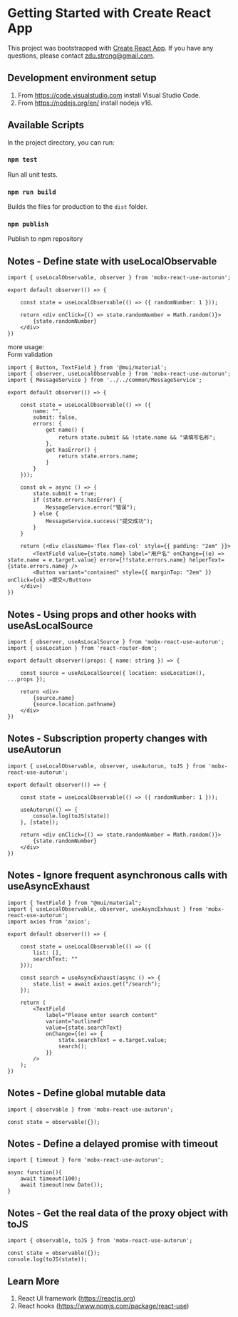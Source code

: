 # Getting Started with Create React App

This project was bootstrapped with [Create React App](https://github.com/facebook/create-react-app). If you have any questions, please contact zdu.strong@gmail.com.<br/>

## Development environment setup
1. From https://code.visualstudio.com install Visual Studio Code.<br/>
2. From https://nodejs.org/en/ install nodejs v16.<br/>

## Available Scripts

In the project directory, you can run:<br/>

### `npm test`

Run all unit tests.<br/>


### `npm run build`

Builds the files for production to the `dist` folder.<br/>

### `npm publish`

Publish to npm repository

## Notes - Define state with useLocalObservable

    import { useLocalObservable, observer } from 'mobx-react-use-autorun';

    export default observer(() => {

        const state = useLocalObservable(() => ({ randomNumber: 1 }));

        return <div onClick={() => state.randomNumber = Math.random()}>
            {state.randomNumber}
        </div>
    })

more usage:<br/>
Form validation<br/>

    import { Button, TextField } from '@mui/material';
    import { observer, useLocalObservable } from 'mobx-react-use-autorun';
    import { MessageService } from '../../common/MessageService';

    export default observer(() => {

        const state = useLocalObservable(() => ({
            name: "",
            submit: false,
            errors: {
                get name() {
                    return state.submit && !state.name && "请填写名称";
                },
                get hasError() {
                    return state.errors.name;
                }
            }
        }));

        const ok = async () => {
            state.submit = true;
            if (state.errors.hasError) {
                MessageService.error("错误");
            } else {
                MessageService.success("提交成功");
            }
        }

        return (<div className='flex flex-col' style={{ padding: "2em" }}>
            <TextField value={state.name} label="用户名" onChange={(e) => state.name = e.target.value} error={!!state.errors.name} helperText={state.errors.name} />
            <Button variant="contained" style={{ marginTop: "2em" }} onClick={ok} >提交</Button>
        </div>)
    })

## Notes - Using props and other hooks with useAsLocalSource

    import { observer, useAsLocalSource } from 'mobx-react-use-autorun';
    import { useLocation } from 'react-router-dom';

    export default observer((props: { name: string }) => {

        const source = useAsLocalSource({ location: useLocation(), ...props });

        return <div>
            {source.name}
            {source.location.pathname}
        </div>
    })

## Notes - Subscription property changes with useAutorun

    import { useLocalObservable, observer, useAutorun, toJS } from 'mobx-react-use-autorun';

    export default observer(() => {

        const state = useLocalObservable(() => ({ randomNumber: 1 }));

        useAutorun(() => {
            console.log(toJS(state))
        }, [state]);

        return <div onClick={() => state.randomNumber = Math.random()}>
            {state.randomNumber}
        </div>
    })

## Notes - Ignore frequent asynchronous calls with useAsyncExhaust

    import { TextField } from "@mui/material";
    import { useLocalObservable, observer, useAsyncExhaust } from 'mobx-react-use-autorun';
    import axios from 'axios';

    export default observer(() => {

        const state = useLocalObservable(() => ({
            list: [],
            searchText: ""
        }));

        const search = useAsyncExhaust(async () => {
            state.list = await axios.get("/search");
        });

        return (
            <TextField
                label="Please enter search content"
                variant="outlined"
                value={state.searchText}
                onChange={(e) => {
                    state.searchText = e.target.value;
                    search();
                }}
            />
        );
    })

## Notes - Define global mutable data

    import { observable } from 'mobx-react-use-autorun';

    const state = observable({});

## Notes - Define a delayed promise with timeout

    import { timeout } form 'mobx-react-use-autorun';

    async function(){
        await timeout(100);
        await timeout(new Date());
    }

## Notes - Get the real data of the proxy object with toJS

    import { observable, toJS } from 'mobx-react-use-autorun';

    const state = observable({});
    console.log(toJS(state));

## Learn More

1. React UI framework (https://reactjs.org)<br/>
2. React hooks (https://www.npmjs.com/package/react-use)<br/>